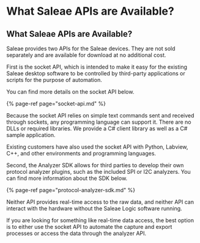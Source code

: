 # What Saleae APIs are Available?

## What Saleae APIs are Available?

Saleae provides two APIs for the Saleae devices. They are not sold separately and are available for download at no additional cost.

First is the socket API, which is intended to make it easy for the existing Saleae desktop software to be controlled by third-party applications or scripts for the purpose of automation.

You can find more details on the socket API below.

{% page-ref page="socket-api.md" %}

Because the socket API relies on simple text commands sent and received through sockets, any programming language can support it. There are no DLLs or required libraries. We provide a C\# client library as well as a C\# sample application.

Existing customers have also used the socket API with Python, Labview, C++, and other environments and programming languages.

Second, the Analyzer SDK allows for third parties to develop their own protocol analyzer plugins, such as the included SPI or I2C analyzers. You can find more information about the SDK below.

{% page-ref page="protocol-analyzer-sdk.md" %}

Neither API provides real-time access to the raw data, and neither API can interact with the hardware without the Saleae Logic software running.

If you are looking for something like real-time data access, the best option is to either use the socket API to automate the capture and export processes or access the data through the analyzer API.







